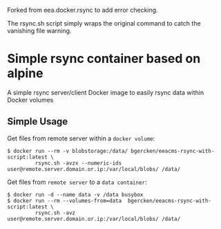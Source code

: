 Forked from eea.docker.rsync to add error checking. 

The rsync.sh script simply wraps the original command to catch the vanishing file warning.

# Simple rsync container based on alpine

A simple rsync server/client Docker image to easily rsync data within Docker volumes

## Simple Usage

Get files from remote server within a `docker volume`:

    $ docker run --rm -v blobstorage:/data/ bgercken/eeacms-rsync-with-script:latest \
             rsync.sh -avzx --numeric-ids user@remote.server.domain.or.ip:/var/local/blobs/ /data/

Get files from `remote server` to a `data container`:

    $ docker run -d --name data -v /data busybox
    $ docker run --rm --volumes-from=data  bgercken/eeacms-rsync-with-script:latest \
             rsync.sh -avz user@remote.server.domain.or.ip:/var/local/blobs/ /data/



